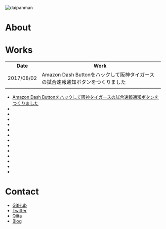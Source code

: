 ![daipanman](https://user-images.githubusercontent.com/31620041/38806881-b2681dc8-41b5-11e8-9080-6265b41dae69.png)

# About

# Works
<table>
  <tr>
    <th>Date</th>
    <th>Work</th>
  </tr>
  <tr>
    <td>2017/08/02</td>
    <td>Amazon Dash Buttonをハックして阪神タイガースの試合速報通知ボタンをつくりました</td>
  </tr>
  <tr>
    <td></td>
    <td></td>
  </tr>
</table>

- <a href="http://www.daipanman.com/entry/2017/08/02/214429">Amazon Dash Buttonをハックして阪神タイガースの試合速報通知ボタンをつくりました</a>
- <a href=""></a>
- <a href=""></a>
- <a href=""></a>
- <a href=""></a>
- <a href=""></a>
- <a href=""></a>
- <a href=""></a>
- <a href=""></a>
- <a href=""></a>
- <a href=""></a>
- <a href=""></a>
- <a href=""></a>
- <a href=""></a>

# Contact
- <a href="https://github.com/donchan922">GitHub</a>
- <a href="https://twitter.com/donchan922">Twitter</a>
- <a href="https://qiita.com/donchan922">Qiita</a>
- <a href="http://www.daipanman.com/">Blog</a>
